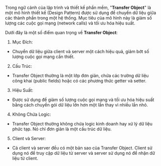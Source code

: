 Trong ngữ cảnh của lập trình và thiết kế phần
mềm, "**Transfer Object**" là một mô hình thiết kế 
(Design Pattern) được sử dụng để chuyển dữ liệu giữa các 
thành phần trong một hệ thống. Mục tiêu của mô hình này là 
giảm số lượng các cuộc gọi mạng (network calls) và tối 
ưu hóa hiệu suất.

Dưới đây là một số điểm quan trọng về **Transfer Object**:

1. Mục Đích:
+ Chuyển dữ liệu giữa client và server một cách hiệu quả, giảm bớt số lượng cuộc gọi mạng cần thiết.
2. Cấu Trúc:
+ Transfer Object thường là một lớp đơn giản, chứa các trường dữ liệu công khai (public fields) hoặc có các phương thức getter và setter.
3. Hiệu Suất:
+ Được sử dụng để giảm số lượng cuộc gọi mạng và tối ưu hóa hiệu suất bằng cách chuyển gói dữ liệu lớn hơn một lần thay vì nhiều lần nhỏ.
4. Không Chứa Logic:
+ Transfer Object thường không chứa logic kinh doanh hay xử lý dữ liệu phức tạp. Nó chỉ đơn giản là một cấu trúc dữ liệu.
5. Client và Server:
+ Cả client và server đều có một bản sao của Transfer Object. Client sử dụng nó để truy cập dữ liệu từ server và server sử dụng nó để nhận dữ liệu từ client.